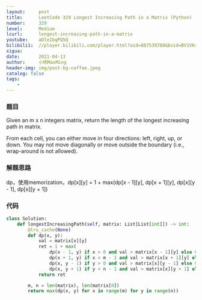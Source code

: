 ```yaml
---
layout:     post
title:      LeetCode 329 Longest Increasing Path in a Matrix (Python)
number:     329
level:      Medium
lcurl:      longest-increasing-path-in-a-matrix
youtube:    aDle1bqPQ5Q
bilibili1:  //player.bilibili.com/player.html?aid=887539788&bvid=BV1VK4y1K7SX&cid=323917196&page=1
xigua:      
date:       2021-04-13
author:     小明MaxMing
header-img: img/post-bg-coffee.jpeg
catalog: false
tags:
    - 
---
```


### 题目

Given an m x n integers matrix, return the length of the longest increasing path in matrix.

From each cell, you can either move in four directions: left, right, up, or down. You may not move diagonally or move outside the boundary (i.e., wrap-around is not allowed).

### 解题思路

dp，使用memorization，dp[x][y] = 1 + max(dp[x - 1][y], dp[x + 1][y], dp[x][y - 1], dp[x][y + 1])

### 代码
```python
class Solution:
    def longestIncreasingPath(self, matrix: List[List[int]]) -> int:
        @lru_cache(None)
        def dp(x, y):
            val = matrix[x][y]
            ret = 1 + max(
                dp(x - 1, y) if x > 0 and val > matrix[x - 1][y] else 0,
                dp(x + 1, y) if x < m - 1 and val > matrix[x + 1][y] else 0,
                dp(x, y - 1) if y > 0 and val > matrix[x][y - 1] else 0,
                dp(x, y + 1) if y < n - 1 and val > matrix[x][y + 1] else 0)
            return ret

        m, n = len(matrix), len(matrix[0])
        return max(dp(x, y) for x in range(m) for y in range(n))
```
